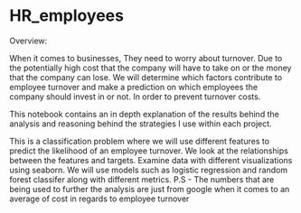 # HR_employees

Overview:

When it comes to businesses, They need to worry about turnover. Due to the potentially high cost that the company will have to take on or the money that the company can lose. We will determine which factors contribute to employee turnover and make a prediction on which employees the company should invest in or not. In order to prevent turnover costs.

This notebook contains an in depth explanation of the results behind the analysis and reasoning behind the strategies I use within each project.

This is a classification problem where we will use different features to predict the likelihood of an employee turnover.
We look at the relationships between the features and targets.
Examine data with different visualizations using seaborn.
We will use models such as logistic regression and random forest classifer along with different metrics.
P.S - The numbers that are being used to further the analysis are just from google when it comes to an average of cost in regards to employee turnover
